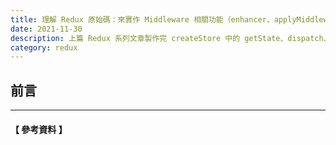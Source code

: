 ```yaml
---
title: 理解 Redux 原始碼：來實作 Middleware 相關功能（enhancer、applyMiddleware）吧！
date: 2021-11-30
description: 上篇 Redux 系列文章製作完 createStore 中的 getState、dispatch、subscribe 後，這篇進階到實作 Redux Middleware 相關的功能，如 createStore 傳入的 enhancer 以及 applyMiddleware 等，更深入探討 Redux 吧。
category: redux
---
```


## 前言

<hr>

#### 【 參考資料 】
